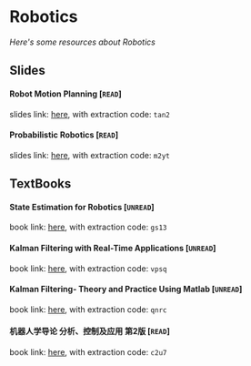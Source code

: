 # Robotics
*Here's some resources about Robotics*


## Slides

#### Robot Motion Planning [`READ`]
slides link: [here](https://pan.baidu.com/s/1JEPCCmeoCeI7maizP07oEg), with extraction code: `tan2`


#### Probabilistic Robotics [`READ`]
slides link: [here](https://pan.baidu.com/s/1fczpiArOSN2u29bp0ejGeA), with extraction code: `m2yt`


## TextBooks

#### State Estimation for Robotics [`UNREAD`]
book link: [here](https://pan.baidu.com/s/1DGvlNG_5I2gj9MYCf4uJTg), with extraction code: `gs13`


#### Kalman Filtering with Real-Time Applications [`UNREAD`]
book link: [here](https://pan.baidu.com/s/15E8eEF_19NZN_I8_UCl3JQ), with extraction code: `vpsq`


#### Kalman Filtering- Theory and Practice Using Matlab [`UNREAD`]
book link: [here](https://pan.baidu.com/s/1YXMlgaZteSaeyj8UtUxdMA), with extraction code: `qnrc`


#### 机器人学导论  分析、控制及应用  第2版 [`READ`]
book link: [here](https://pan.baidu.com/s/1dRjU-Qdbz9fOwKqpsd_j7g), with extraction code: `c2u7`